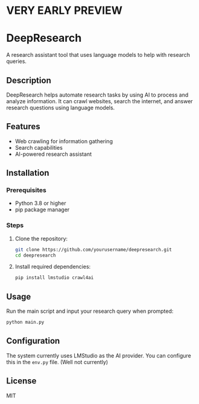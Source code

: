 # __VERY EARLY PREVIEW__

# DeepResearch

A research assistant tool that uses language models to help with research queries.

## Description

DeepResearch helps automate research tasks by using AI to process and analyze information. It can crawl websites, search the internet, and answer research questions using language models.

## Features

- Web crawling for information gathering
- Search capabilities
- AI-powered research assistant

## Installation

### Prerequisites

- Python 3.8 or higher
- pip package manager

### Steps

1. Clone the repository:
   ```bash
   git clone https://github.com/yourusername/deepresearch.git
   cd deepresearch
   ```

2. Install required dependencies:
   ```bash
   pip install lmstudio crawl4ai
   ```

## Usage

Run the main script and input your research query when prompted:

```bash
python main.py
```

## Configuration

The system currently uses LMStudio as the AI provider. You can configure this in the `env.py` file. (Well not currently)

## License

MIT
